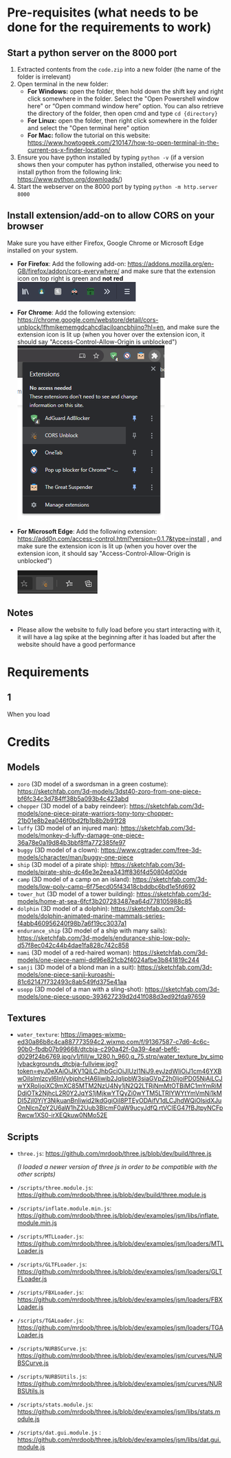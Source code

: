 # Pre-requisites (what needs to be done for the requirements to work)
## Start a python server on the 8000 port
1. Extracted contents from the `code.zip` into a new folder (the name of the folder is irrelevant)
2. Open terminal in the new folder:
    * **For Windows:** open the folder, then hold down the shift key and right click somewhere in the folder. Select the "Open Powershell window here" or “Open command window here” option.
  You can also retrieve the directory of the folder, then open cmd and type `cd {directory}`
    * **For Linux:** open the folder, then right click somewhere in the folder and select the "Open terminal here" option
    * **For Mac:** follow the tutorial on this website: https://www.howtogeek.com/210147/how-to-open-terminal-in-the-current-os-x-finder-location/ 
3. Ensure you have python installed by typing `python -v` (if a version shows then your computer has python installed, otherwise you need to install python from the following link: https://www.python.org/downloads/)
4. Start the webserver on the 8000 port by typing `python -m http.server 8000`
## Install extension/add-on to allow CORS on your browser
Make sure you have either Firefox, Google Chrome or Microsoft Edge installed on your system.
* **For Firefox**: Add the following add-on: https://addons.mozilla.org/en-GB/firefox/addon/cors-everywhere/ and make sure that the extension icon on top right is green and **not red**![img.png](img.png)
* **For Chrome**: Add the following extension: https://chrome.google.com/webstore/detail/cors-unblock/lfhmikememgdcahcdlaciloancbhjino?hl=en, and make sure the extension icon is lit up (when you hover over the extension icon, it should say "Access-Control-Allow-Origin is unblocked")![img_1.png](img_1.png)
* **For Microsoft Edge**: Add the following extension: https://add0n.com/access-control.html?version=0.1.7&type=install , and make sure the extension icon is lit up (when you hover over the extension icon, it should say "Access-Control-Allow-Origin is unblocked")
  
  ![img_2.png](img_2.png)
## Notes
* Please allow the website to fully load before you start interacting with it, it will have a lag spike at the beginning after it has loaded but after the website should have a good performance

# Requirements
## 1
When you load 
# Credits
## Models
* `zoro` (3D model of a swordsman in a green costume): https://sketchfab.com/3d-models/3dst40-zoro-from-one-piece-bf6fc34c3d784ff38b5a093b4c423abd
* `chopper` (3D model of a baby reindeer): https://sketchfab.com/3d-models/one-piece-pirate-warriors-tony-tony-chopper-21b01e8b2ea046f0bd2fb1b8b2b91f28
* `luffy` (3D model of an injured man): https://sketchfab.com/3d-models/monkey-d-luffy-damage-one-piece-36a78e0a19d84b3bbf8ffa772385fe97
* `buggy` (3D model of a clown): https://www.cgtrader.com/free-3d-models/character/man/buggy-one-piece
* `ship` (3D model of a pirate ship): https://sketchfab.com/3d-models/pirate-ship-dc46e3e2eea343ff836f4d50804d00de
* `camp` (3D model of a camp on an island): https://sketchfab.com/3d-models/low-poly-camp-6f75ecd05f43418cbddbc6bd1e5fd692
* `tower_hut` (3D model of a tower building): https://sketchfab.com/3d-models/home-at-sea-6fcf3b207283487ea64d778105988c85
* `dolphin` (3D model of a dolphin): https://sketchfab.com/3d-models/dolphin-animated-marine-mammals-series-f4abb460956240f98b7a6f19cc3037a1
* `endurance_ship` (3D model of a ship with many sails): https://sketchfab.com/3d-models/endurance-ship-low-poly-d57f8ec042c44b4dae1fa828c742c858
* `nami` (3D model of a red-haired woman): https://sketchfab.com/3d-models/one-piece-nami-dd96e821cb2f4024afbe3b841819c244
* `sanji` (3D model of a blond man in a suit): https://sketchfab.com/3d-models/one-piece-sanji-kuroashi-81c62147f732493c8ab549fd375e41aa
* `usopp` (3D model of a man with a sling-shot): https://sketchfab.com/3d-models/one-piece-usopp-393627239d2d41f088d3ed92fda97659
## Textures
* `water_texture`: https://images-wixmp-ed30a86b8c4ca887773594c2.wixmp.com/f/91367587-c7d6-4c6c-90b0-fbdb07b99668/dtcbja-c290a42f-0a39-4eaf-bef6-d029f24b6769.jpg/v1/fill/w_1280,h_960,q_75,strp/water_texture_by_simplybackgrounds_dtcbja-fullview.jpg?token=eyJ0eXAiOiJKV1QiLCJhbGciOiJIUzI1NiJ9.eyJzdWIiOiJ1cm46YXBwOiIsImlzcyI6InVybjphcHA6Iiwib2JqIjpbW3siaGVpZ2h0IjoiPD05NjAiLCJwYXRoIjoiXC9mXC85MTM2NzU4Ny1jN2Q2LTRjNmMtOTBiMC1mYmRiMDdiOTk2NjhcL2R0Y2JqYS1jMjkwYTQyZi0wYTM5LTRlYWYtYmVmNi1kMDI5ZjI0YjY3NjkuanBnIiwid2lkdGgiOiI8PTEyODAifV1dLCJhdWQiOlsidXJuOnNlcnZpY2U6aW1hZ2Uub3BlcmF0aW9ucyJdfQ.rtVCIEG47fBJtpyNCFpRwcw1XS0-irXEQkuw0NMo52E
## Scripts
* `three.js`: https://github.com/mrdoob/three.js/blob/dev/build/three.js
  
  *(I loaded a newer version of three js in order to be compatible with the other scripts)*
* `/scripts/three.module.js`: https://github.com/mrdoob/three.js/blob/dev/build/three.module.js
* `/scripts/inflate.module.min.js`: https://github.com/mrdoob/three.js/blob/dev/examples/jsm/libs/inflate.module.min.js
* `/scripts/MTLLoader.js`: https://github.com/mrdoob/three.js/blob/dev/examples/jsm/loaders/MTLLoader.js
* `/scripts/GLTFLoader.js`: https://github.com/mrdoob/three.js/blob/dev/examples/jsm/loaders/GLTFLoader.js
* `/scripts/FBXLoader.js`: https://github.com/mrdoob/three.js/blob/dev/examples/jsm/loaders/FBXLoader.js
* `/scripts/TGALoader.js`: https://github.com/mrdoob/three.js/blob/dev/examples/jsm/loaders/TGALoader.js
* `/scripts/NURBSCurve.js`: https://github.com/mrdoob/three.js/blob/dev/examples/jsm/curves/NURBSCurve.js
* `/scripts/NURBSUtils.js`: https://github.com/mrdoob/three.js/blob/dev/examples/jsm/curves/NURBSUtils.js
* `/scripts/stats.module.js`: https://github.com/mrdoob/three.js/blob/dev/examples/jsm/libs/stats.module.js
* `/scripts/dat.gui.module.js` : https://github.com/mrdoob/three.js/blob/dev/examples/jsm/libs/dat.gui.module.js

